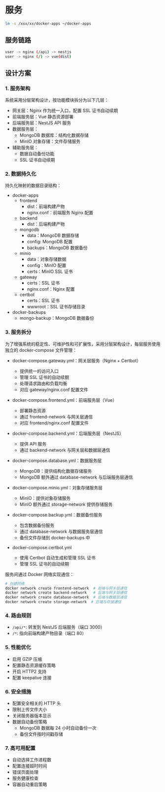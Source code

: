 # 服务

```bash
ln -s /xxx/xx/docker-apps ~/docker-apps
```

## 服务链路

```bash
user -> nginx (/api) -> nestjs
user -> nginx (/) -> vue(dist)
```

## 设计方案

### 1. 服务架构

系统采用分层架构设计，按功能模块拆分为以下几层：

- 网关层：Nginx 作为统一入口，配置 SSL 证书自动续期
- 前端服务层：Vue 静态资源部署
- 后端服务层：NestJS API 服务
- 数据服务层：
  - MongoDB 数据库：结构化数据存储
  - MinIO 对象存储：文件存储服务
- 辅助服务层：
  - 数据自动备份功能
  - SSL 证书自动续期

### 2. 数据持久化

持久化映射的数据目录结构：

- docker-apps
  - frontend
    - dist：前端构建产物
    - nginx.conf：前端服务 Nginx 配置
  - backend
    - dist：后端构建产物
  - mongodb
    - data：MongoDB 数据存储
    - config: MongoDB 配置
    - backups：MongoDB 数据备份
  - minio
    - data：对象存储数据
    - config：MinIO 配置
    - certs：MinIO SSL 证书
  - gateway
    - certs：SSL 证书
    - nginx.conf：Nginx 配置
  - certbot
    - certs：SSL 证书
    - wwwroot：SSL 证书存储目录
- docker-backups
  - mongo-backup：MongoDB 数据备份

### 3. 服务拆分

为了增强系统的稳定性、可维护性和可扩展性，采用分层架构设计，每层服务使用独立的 docker-compose 文件管理：

- docker-compose.gateway.yml：网关层服务（Nginx + Certbot）
  - 提供统一的访问入口
  - 管理 SSL 证书的自动续期
  - 处理请求路由和负载均衡
  - 对应 gateway/nginx.conf 配置文件

- docker-compose.frontend.yml：前端服务层（Vue）
  - 部署静态资源
  - 通过 frontend-network 与网关层通信
  - 对应 frontend/nginx.conf 配置文件

- docker-compose.backend.yml：后端服务层（NestJS）
  - 提供 API 服务
  - 通过 backend-network 与网关层和数据层通信

- docker-compose.database.yml：数据服务层
  - MongoDB：提供结构化数据存储服务
  - MongoDB 额外通过 database-network 与后端服务层通信

- docker-compose.minio.yml：对象存储服务层
  - MinIO：提供对象存储服务
  - MinIO 额外通过 storage-network 提供存储服务

- docker-compose.backup.yml：数据备份服务
  - 包含数据备份服务
  - 通过 database-network 与数据服务层通信
  - 备份文件存储到 docker-backups 中

- docker-compose.certbot.yml
  - 使用 Certbot 自动生成和管理 SSL 证书
  - 管理 SSL 证书的自动续期

服务间通过 Docker 网络实现通信：

```bash
# 创建网络
docker network create frontend-network  # 前端与网关层通信
docker network create backend-network   # 后端与网关层通信
docker network create database-network  # 后端与数据层通信
docker network create storage-network  # 后端与存储通信
```

### 4. 路由规则

- `/api/*`: 转发到 NestJS 后端服务（端口 3000）
- `/*`: 指向前端构建产物目录（端口 80）

### 5. 性能优化

- 启用 GZIP 压缩
- 配置静态资源缓存策略
- 开启 HTTP2 支持
- 配置 keepalive 连接

### 6. 安全措施

- 配置安全相关的 HTTP 头
- 限制上传文件大小
- 关闭服务器版本显示
- 数据自动备份策略
  - MongoDB 数据每 24 小时自动备份一次
  - 备份文件按时间戳存储

### 7. 高可用配置

- 自动选择工作进程数
- 配置连接超时时间
- 错误页面处理
- 服务健康检查
- 容器自动重启策略
